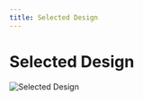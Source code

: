 ```yaml
---
title: Selected Design
---
```

# Selected Design
![Selected Design](https://github.com/EGR314-Spring2024-Team303/EGR314-Spring2024-Team303.github.io/assets/156623314/9f49643e-3bd9-4e39-a235-50a779328f7d)
